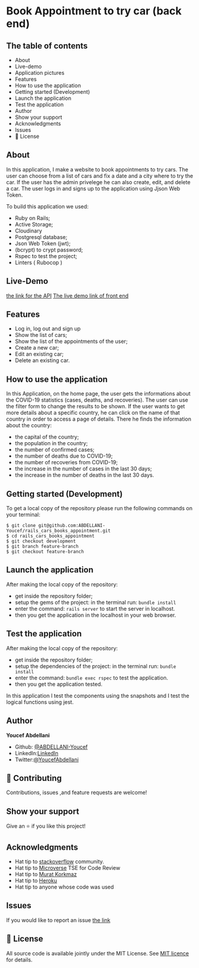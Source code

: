 # Book Appointment to try car (back end)

## The table of contents

- About
- Live-demo
- Application pictures
- Features
- How to use the application
- Getting started (Development)
- Launch the application
- Test the application
- Author
- Show your support
- Acknowledgments
- Issues
- 📝 License

## About

In this application, I make a website to book appointments to try cars. The user can choose from a list of cars and fix a date and a city where to  try the car. If the user has the admin privelege he can also create, edit, and delete a car. The user logs in and signs up to the application using Jjson Web Token.

To build this application we used:


- Ruby on Rails;
- Active Storage;
- Cloudinary
- Postgresql database;
- Json Web Token (jwt);
- (bcrypt) to crypt password;
- Rspec to test the project;
- Linters ( Rubocop )

## Live-Demo
[the link for the API](https://youcef-cars-book-appointment.herokuapp.com)
[The live demo link of front end](https://youcef-react-book-appointment-car.netlify.app/)

## Features

- Log in, log out and sign up
- Show the list of cars;
- Show the list of the appointments of the user;
- Create a new car;
- Edit an existing car;
- Delete an existing car.

## How to use the application

In this Application, on the home page, the user gets the informations about the COVID-19 statistics (cases, deaths, and recoveries). The user can use the filter form to change the results to be shown. If the user wants to get more details about a specific country, he can click on the name of that country in order to access a page of details. There he finds the information about the country:
- the capital of the country;
- the population in the country;
- the number of confirmed cases;
- the number of deaths due to COVID-19;
- the number of recoveries from COVID-19;
- the increase in the number of cases in the last 30 days;
- the increase in the number of deaths in the last 30 days.

## Getting started (Development)

To get a local copy of the repository please run the following commands on your terminal:

```
$ git clone git@github.com:ABDELLANI-Youcef/rails_cars_books_appointment.git
$ cd rails_cars_books_appointment
$ git checkout development
$ git branch feature-branch
$ git checkout feature-branch

```

## Launch the application

After making the local copy of the repository:
- get inside the repository folder;
- setup the gems of the project: in the terminal run: ```bundle install```
- enter the command: ```rails server``` to start the server in localhost.
- then you get the application in the localhost in your web browser.

## Test the application

After making the local copy of the repository:
- get inside the repository folder;
- setup the dependencies of the project: in the terminal run: ```bundle install```
- enter the command: ```bundle exec rspec``` to test the application.
- then you get the application tested.

In this application I test the components using the snapshots and I test the logical functions using jest.

## Author

**Youcef Abdellani**

- Github: [@ABDELLANI-Youcef](https://github.com/ABDELLANI-Youcef)
- LinkedIn:[LinkedIn](linkedin.com/in/youcef-abdellani)
- Twitter:[@YoucefAbdellani](https://twitter.com/YoucefAbdellani)

## 🤝 Contributing

Contributions, issues ,and feature requests are welcome!

## Show your support

Give an ⭐️ if you like this project!

## Acknowledgments

- Hat tip to [stackoverflow](https://stackoverflow.com) community.
- Hat tip to [Microverse](https://www.microverse.org/) TSE for Code Review
- Hat tip to [Murat Korkmaz](https://www.behance.net/gallery/26425031/Vespa-Responsive-Redesign)
- Hat tip to [Heroku](https://www.heroku.com/)
- Hat tip to anyone whose code was used

## Issues
If you would like to report an issue [the link](https://github.com/ABDELLANI-Youcef/rails_cars_books_appointment/issues)

## 📝 License

All source code is available jointly under the MIT License.
See [MIT licence](./LICENSE.md) for details.